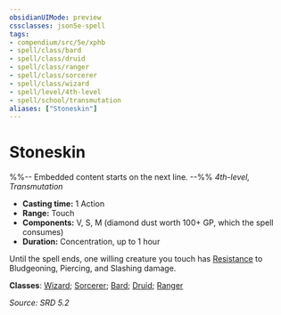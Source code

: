 ```yaml
---
obsidianUIMode: preview
cssclasses: json5e-spell
tags:
- compendium/src/5e/xphb
- spell/class/bard
- spell/class/druid
- spell/class/ranger
- spell/class/sorcerer
- spell/class/wizard
- spell/level/4th-level
- spell/school/transmutation
aliases: ["Stoneskin"]
---
```

# Stoneskin
%%-- Embedded content starts on the next line. --%%
*4th-level, Transmutation*  

- **Casting time:** 1 Action
- **Range:** Touch
- **Components:** V, S, M (diamond dust worth 100+ GP, which the spell consumes)
- **Duration:** Concentration, up to 1 hour

Until the spell ends, one willing creature you touch has [Resistance](Mechanics/z_Templates/dm/rules/variant-rules/resistance-xphb.md) to Bludgeoning, Piercing, and Slashing damage.

**Classes**: [Wizard](list-spells-classes-wizard.md); [Sorcerer](list-spells-classes-sorcerer.md); [Bard](list-spells-classes-bard.md); [Druid](list-spells-classes-druid.md); [Ranger](list-spells-classes-ranger.md)

*Source: SRD 5.2*